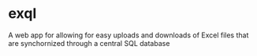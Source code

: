 # exql
A web app for allowing for easy uploads and downloads of Excel files that are synchornized through a central SQL database
